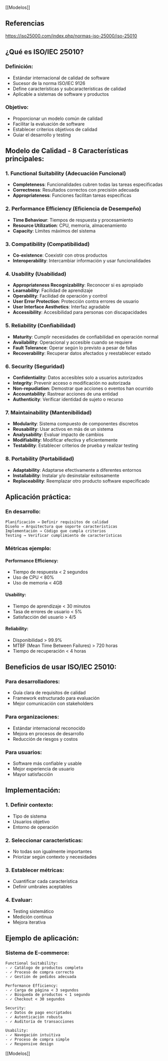 [[Modelos]]

## Referencias

https://iso25000.com/index.php/normas-iso-25000/iso-25010

## ¿Qué es ISO/IEC 25010?

### **Definición:**

- Estándar internacional de calidad de software
- Sucesor de la norma ISO/IEC 9126
- Define características y subcaracterísticas de calidad
- Aplicable a sistemas de software y productos

### **Objetivo:**

- Proporcionar un modelo común de calidad
- Facilitar la evaluación de software
- Establecer criterios objetivos de calidad
- Guiar el desarrollo y testing

## Modelo de Calidad - 8 Características principales:

### **1. Functional Suitability (Adecuación Funcional)**

- **Completeness**: Funcionalidades cubren todas las tareas especificadas
- **Correctness**: Resultados correctos con precisión adecuada
- **Appropriateness**: Funciones facilitan tareas específicas

### **2. Performance Efficiency (Eficiencia de Desempeño)**

- **Time Behaviour**: Tiempos de respuesta y procesamiento
- **Resource Utilization**: CPU, memoria, almacenamiento
- **Capacity**: Límites máximos del sistema

### **3. Compatibility (Compatibilidad)**

- **Co-existence**: Coexistir con otros productos
- **Interoperability**: Intercambiar información y usar funcionalidades

### **4. Usability (Usabilidad)**

- **Appropriateness Recognizability**: Reconocer si es apropiado
- **Learnability**: Facilidad de aprendizaje
- **Operability**: Facilidad de operación y control
- **User Error Protection**: Protección contra errores de usuario
- **User Interface Aesthetics**: Interfaz agradable
- **Accessibility**: Accesibilidad para personas con discapacidades

### **5. Reliability (Confiabilidad)**

- **Maturity**: Cumplir necesidades de confiabilidad en operación normal
- **Availability**: Operacional y accesible cuando se requiere
- **Fault Tolerance**: Operar según lo previsto a pesar de fallas
- **Recoverability**: Recuperar datos afectados y reestablecer estado

### **6. Security (Seguridad)**

- **Confidentiality**: Datos accesibles solo a usuarios autorizados
- **Integrity**: Prevenir acceso o modificación no autorizada
- **Non-repudiation**: Demostrar que acciones o eventos han ocurrido
- **Accountability**: Rastrear acciones de una entidad
- **Authenticity**: Verificar identidad de sujeto o recurso

### **7. Maintainability (Mantenibilidad)**

- **Modularity**: Sistema compuesto de componentes discretos
- **Reusability**: Usar activos en más de un sistema
- **Analysability**: Evaluar impacto de cambios
- **Modifiability**: Modificar efectiva y eficientemente
- **Testability**: Establecer criterios de prueba y realizar testing

### **8. Portability (Portabilidad)**

- **Adaptability**: Adaptarse efectivamente a diferentes entornos
- **Installability**: Instalar y/o desinstalar exitosamente
- **Replaceability**: Reemplazar otro producto software especificado

## Aplicación práctica:

### **En desarrollo:**

```
Planificación → Definir requisitos de calidad
Diseño → Arquitectura que soporte características
Implementación → Código que cumpla criterios
Testing → Verificar cumplimiento de características
```

### **Métricas ejemplo:**

#### **Performance Efficiency:**

- Tiempo de respuesta < 2 segundos
- Uso de CPU < 80%
- Uso de memoria < 4GB

#### **Usability:**

- Tiempo de aprendizaje < 30 minutos
- Tasa de errores de usuario < 5%
- Satisfacción del usuario > 4/5

#### **Reliability:**

- Disponibilidad > 99.9%
- MTBF (Mean Time Between Failures) > 720 horas
- Tiempo de recuperación < 4 horas

## Beneficios de usar ISO/IEC 25010:

### **Para desarrolladores:**

- Guía clara de requisitos de calidad
- Framework estructurado para evaluación
- Mejor comunicación con stakeholders

### **Para organizaciones:**

- Estándar internacional reconocido
- Mejora en procesos de desarrollo
- Reducción de riesgos y costos

### **Para usuarios:**

- Software más confiable y usable
- Mejor experiencia de usuario
- Mayor satisfacción

## Implementación:

### **1. Definir contexto:**

- Tipo de sistema
- Usuarios objetivo
- Entorno de operación

### **2. Seleccionar características:**

- No todas son igualmente importantes
- Priorizar según contexto y necesidades

### **3. Establecer métricas:**

- Cuantificar cada característica
- Definir umbrales aceptables

### **4. Evaluar:**

- Testing sistemático
- Medición continua
- Mejora iterativa

## Ejemplo de aplicación:

### **Sistema de E-commerce:**

```text
Functional Suitability:
- ✓ Catálogo de productos completo
- ✓ Proceso de compra correcto
- ✓ Gestión de pedidos adecuada

Performance Efficiency:
- ✓ Carga de página < 3 segundos
- ✓ Búsqueda de productos < 1 segundo
- ✓ Checkout < 30 segundos

Security:
- ✓ Datos de pago encriptados
- ✓ Autenticación robusta
- ✓ Auditoría de transacciones

Usability:
- ✓ Navegación intuitiva
- ✓ Proceso de compra simple
- ✓ Responsive design
```

[[Modelos]]